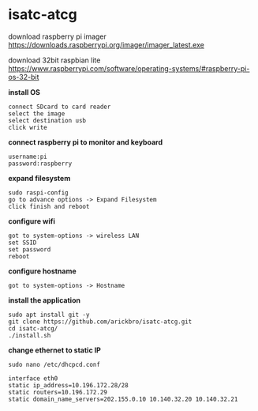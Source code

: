 # isatc-atcg

download raspberry pi imager 
https://downloads.raspberrypi.org/imager/imager_latest.exe

download 32bit raspbian lite
https://www.raspberrypi.com/software/operating-systems/#raspberry-pi-os-32-bit

**install OS**
```
connect SDcard to card reader 
select the image
select destination usb
click write
```

**connect raspberry pi to monitor and keyboard**
```
username:pi 
password:raspberry
```
**expand filesystem**
```
sudo raspi-config
go to advance options -> Expand Filesystem
click finish and reboot 
```
**configure wifi**
```
got to system-options -> wireless LAN
set SSID
set password
reboot
```

**configure hostname**
```
got to system-options -> Hostname
```

**install the application**
```
sudo apt install git -y 
git clone https://github.com/arickbro/isatc-atcg.git
cd isatc-atcg/
./install.sh
```

**change ethernet to static IP**
```
sudo nano /etc/dhcpcd.conf
```
```
interface eth0
static ip_address=10.196.172.28/28
static routers=10.196.172.29
static domain_name_servers=202.155.0.10 10.140.32.20 10.140.32.21
```
